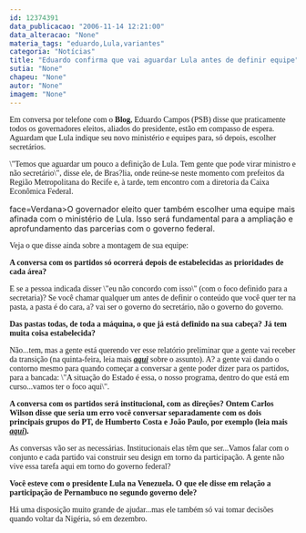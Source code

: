 ```yaml
---
id: 12374391
data_publicacao: "2006-11-14 12:21:00"
data_alteracao: "None"
materia_tags: "eduardo,Lula,variantes"
categoria: "Notícias"
title: "Eduardo confirma que vai aguardar Lula antes de definir equipe"
sutia: "None"
chapeu: "None"
autor: "None"
imagem: "None"
---
```

<p><P><FONT face=Verdana>Em conversa por telefone com o <STRONG>Blog</STRONG>, Eduardo Campos (PSB) disse que praticamente todos os governadores eleitos, aliados do presidente, estão em compasso de espera. Aguardam que Lula indique seu novo ministério e equipes para, só depois,&nbsp;escolher secretários.</FONT></P></p>
<p><P><FONT face=Verdana>\"Temos que aguardar um pouco a definição de Lula. Tem gente que pode virar ministro e não secretário\", disse ele, de Bras?lia, onde reúne-se neste momento com prefeitos da Região Metropolitana do Recife e, à tarde, tem encontro com a diretoria da Caixa Econômica Federal.</FONT></P></p>
<p><P><FONT</p>
<p> face=Verdana>O governador eleito quer também escolher uma equipe mais afinada com o ministério de Lula. Isso será fundamental para a ampliação e aprofundamento das parcerias com o governo federal.</FONT></P></p>
<p><P><FONT face=Verdana>Veja o que disse ainda sobre a montagem de sua equipe: </FONT></P></p>
<p><P><FONT face=Verdana><STRONG>A conversa com os partidos só ocorrerá depois de estabelecidas as prioridades de cada área?</STRONG></FONT></P></p>
<p><P><FONT face=Verdana>E se a pessoa indicada disser \"eu não concordo com isso\" (com o foco definido para a secretaria)? Se você chamar qualquer um antes de definir o conteúdo que você quer ter na pasta, a pasta é do cara, a? vai ser o governo do secretário, não o governo do governo.</FONT></P></p>
<p><P><FONT face=Verdana><STRONG>Das pastas todas, de toda a máquina, o que já está definido na sua cabeça? Já tem muita coisa estabelecida?</STRONG></FONT></P></p>
<p><P><FONT face=Verdana>Não...tem, mas a gente está querendo ver esse relatório preliminar que a gente vai receber da transição (na quinta-feira, leia mais <STRONG><EM><A href=\"https://jc3.uol.com.br/blogs/jc/2006/11/08/index.php#3205\" target=_blank>aqui</A></EM></STRONG> sobre o assunto</FONT><FONT face=Verdana>). A? a gente vai dando o contorno mesmo para quando começar a conversar a gente poder dizer para os partidos, para a bancada: \"A situação do Estado é essa, o nosso programa, dentro do que está em curso...vamos ter o foco aqui\".</FONT></P></p>
<p><P><STRONG><FONT face=Verdana>A conversa com os partidos será institucional, com as direções? Ontem Carlos Wilson disse que seria um erro você conversar separadamente com os dois principais grupos do PT, de Humberto Costa e João Paulo, por exemplo (leia mais <EM><A href=\"https://jc3.uol.com.br/blogs/jc/2006/11/13/index.php#3311\" target=_blank>aqui</A></EM></FONT><FONT face=Verdana>).</FONT></STRONG></P></p>
<p><P><FONT face=Verdana>As conversas vão ser as necessárias. Institucionais elas têm que ser...Vamos falar com o conjunto e cada partido vai construir seu design em torno da participação. A gente não vive essa tarefa aqui em torno do governo federal?</FONT></P></p>
<p><P><FONT face=Verdana><STRONG>Você esteve com o presidente Lula na Venezuela. O que ele disse em relação a participação de Pernambuco no segundo governo dele?</STRONG></FONT></P></p>
<p><P><FONT face=Verdana>Há uma disposição muito grande de ajudar...mas ele também só vai tomar decisões quando voltar da Nigéria, só em dezembro.</FONT></P> </p>
